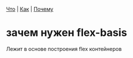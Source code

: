 [Что](./what.md) | [Как](./how.md) | [Почему](./why.md)

# зачем нужен flex-basis

Лежит в основе построения flex контейнеров